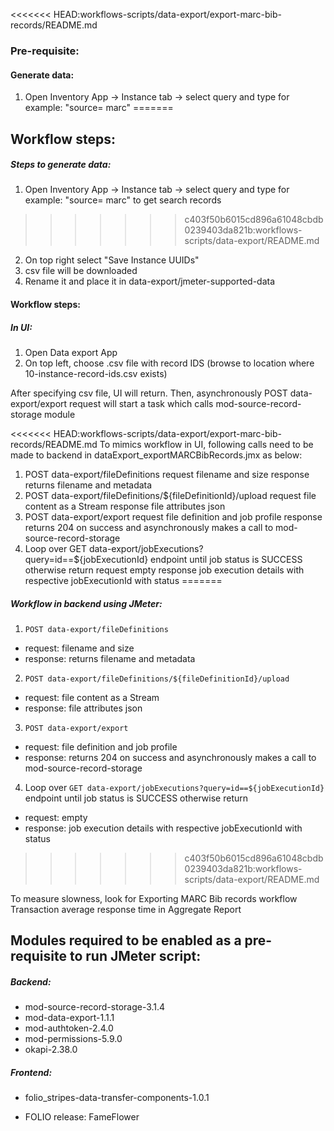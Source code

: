 <<<<<<< HEAD:workflows-scripts/data-export/export-marc-bib-records/README.md
### Pre-requisite:
#### Generate data:
1. Open Inventory App -> Instance tab -> select query and type for example: "source= marc"
=======
## Workflow steps:

##### Steps to generate data:
1. Open Inventory App -> Instance tab -> select query and type for example: "source= marc" to get search records
>>>>>>> c403f50b6015cd896a61048cbdb0239403da821b:workflows-scripts/data-export/README.md
2. On top right select "Save Instance UUIDs"
3. csv file will be downloaded
4. Rename it and place it in data-export/jmeter-supported-data

#### Workflow steps:
##### In UI:
1. Open Data export App
2. On top left, choose .csv file with record IDS (browse to location where 10-instance-record-ids.csv exists)

After specifying csv file, UI will return. Then, asynchronously POST data-export/export request will start a task  which calls mod-source-record-storage module

<<<<<<< HEAD:workflows-scripts/data-export/export-marc-bib-records/README.md
To mimics workflow in UI, following calls need to be made to backend in dataExport_exportMARCBibRecords.jmx as below:
1. POST data-export/fileDefinitions 
request
  filename and size
response
 returns filename and metadata
2. POST data-export/fileDefinitions/${fileDefinitionId}/upload
request
  file content as a Stream
response
  file attributes json
3. POST data-export/export
request
  file definition and job profile
response
  returns 204 on success and asynchronously makes a call to mod-source-record-storage
4. Loop over GET data-export/jobExecutions?query=id==${jobExecutionId} endpoint until job status is SUCCESS otherwise return
request
  empty
response
  job execution details with respective jobExecutionId with status
=======
##### Workflow in backend using JMeter: 
1. `POST data-export/fileDefinitions` 
- request: filename and size
- response: returns filename and metadata
2. `POST data-export/fileDefinitions/${fileDefinitionId}/upload`
- request: file content as a Stream
- response: file attributes json
3. `POST data-export/export`
- request: file definition and job profile
- response: returns 204 on success and asynchronously makes a call to mod-source-record-storage
4. Loop over `GET data-export/jobExecutions?query=id==${jobExecutionId}` endpoint until job status is SUCCESS otherwise return
- request: empty
- response: job execution details with respective jobExecutionId with status
>>>>>>> c403f50b6015cd896a61048cbdb0239403da821b:workflows-scripts/data-export/README.md

To measure slowness, look for Exporting MARC Bib records workflow Transaction average response time in Aggregate Report

## Modules required to be enabled as a pre-requisite to run JMeter script:
##### Backend:
- mod-source-record-storage-3.1.4
- mod-data-export-1.1.1
- mod-authtoken-2.4.0
- mod-permissions-5.9.0
- okapi-2.38.0
##### Frontend:
- folio_stripes-data-transfer-components-1.0.1

- FOLIO release: FameFlower
